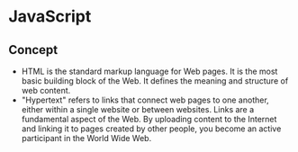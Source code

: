 # JavaScript

## Concept

- HTML is the standard markup language for Web pages. It is the most basic building block of the Web. It defines the meaning and structure of web content. 
- "Hypertext" refers to links that connect web pages to one another, either within a single website or between websites. Links are a fundamental aspect of the Web. By uploading content to the Internet and linking it to pages created by other people, you become an active participant in the World Wide Web.
